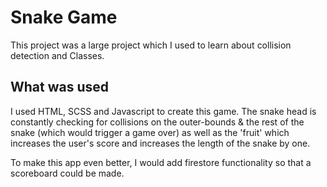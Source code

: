 # Snake Game

This project was a large project which I used to learn about collision detection and Classes.

## What was used

I used HTML, SCSS and Javascript to create this game. The snake head is constantly checking for collisions on the outer-bounds & the rest of the snake (which would trigger a game over) as well as the 'fruit' which increases the user's score and increases the length of the snake by one.

To make this app even better, I would add firestore functionality so that a scoreboard could be made.
